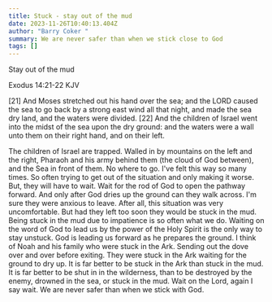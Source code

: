 ```yaml
---
title: Stuck - stay out of the mud
date: 2023-11-26T10:40:13.404Z
author: "Barry Coker "
summary: We are never safer than when we stick close to God
tags: []
---
```

Stay out of the mud

‭‭Exodus‬ ‭14:21‭-‬22‬ ‭KJV‬‬

\[21] And Moses stretched out his hand over the sea; and the LORD caused the sea to go back by a strong east wind all that night, and made the sea dry land, and the waters were divided. \[22] And the children of Israel went into the midst of the sea upon the dry ground: and the waters were a wall unto them on their right hand, and on their left.

The children of Israel are trapped. Walled in by mountains on the left and the right, Pharaoh and his army behind them (the cloud of God between), and the Sea in front of them. No where to go. I've felt this way so many times. So often trying to get out of the situation and only making it worse. But, they will have to wait. Wait for the rod of God to open the pathway forward. And only after God dries up the ground can they walk across. I'm sure they were anxious to leave. After all,  this situation was very uncomfortable. But had they left too soon they would be stuck in the mud. Being stuck in the mud due to impatience is so often what we do. Waiting on the word of God to lead us by the power of the Holy Spirit is the only way to stay unstuck. God is leading us forward as he prepares the ground. I think of Noah and his family who were stuck in the Ark. Sending out the dove over and over before exiting.  They were stuck in the Ark waiting for the ground to dry up. It is far better to be stuck in the Ark than stuck in the mud. It is far better to be shut in in the wilderness, than to be destroyed by the enemy, drowned in the sea, or stuck in the mud. Wait on the Lord,  again I say wait. We are never safer than when we stick with God.